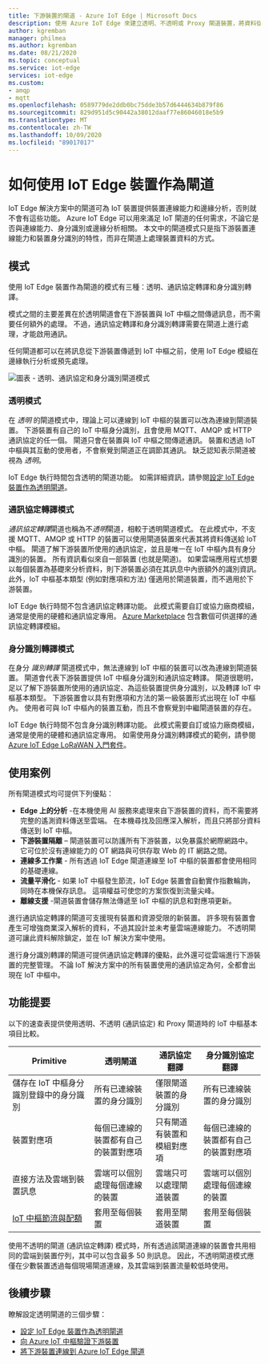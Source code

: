 ```yaml
---
title: 下游裝置的閘道 - Azure IoT Edge | Microsoft Docs
description: 使用 Azure IoT Edge 來建立透明、不透明或 Proxy 閘道裝置，將資料從多個下游裝置傳送到雲端或在本機處理。
author: kgremban
manager: philmea
ms.author: kgremban
ms.date: 08/21/2020
ms.topic: conceptual
ms.service: iot-edge
services: iot-edge
ms.custom:
- amqp
- mqtt
ms.openlocfilehash: 0589779de2ddb0bc75dde3b57d6444634b879f86
ms.sourcegitcommit: 829d951d5c90442a38012daaf77e86046018e5b9
ms.translationtype: MT
ms.contentlocale: zh-TW
ms.lasthandoff: 10/09/2020
ms.locfileid: "89017017"
---
```

# <a name="how-an-iot-edge-device-can-be-used-as-a-gateway"></a>如何使用 IoT Edge 裝置作為閘道

IoT Edge 解決方案中的閘道可為 IoT 裝置提供裝置連線能力和邊緣分析，否則就不會有這些功能。 Azure IoT Edge 可以用來滿足 IoT 閘道的任何需求，不論它是否與連線能力、身分識別或邊緣分析相關。 本文中的閘道模式只是指下游裝置連線能力和裝置身分識別的特性，而非在閘道上處理裝置資料的方式。

## <a name="patterns"></a>模式

使用 IoT Edge 裝置作為閘道的模式有三種：透明、通訊協定轉譯和身分識別轉譯。

模式之間的主要差異在於透明閘道會在下游裝置與 IoT 中樞之間傳遞訊息，而不需要任何額外的處理。 不過，通訊協定轉譯和身分識別轉譯需要在閘道上進行處理，才能啟用通訊。

任何閘道都可以在將訊息從下游裝置傳遞到 IoT 中樞之前，使用 IoT Edge 模組在邊緣執行分析或預先處理。

![圖表 - 透明、通訊協定和身分識別閘道模式](./media/iot-edge-as-gateway/edge-as-gateway.png)

### <a name="transparent-pattern"></a>透明模式

在 *透明* 的閘道模式中，理論上可以連線到 IoT 中樞的裝置可以改為連線到閘道裝置。 下游裝置有自己的 IoT 中樞身分識別，且會使用 MQTT、AMQP 或 HTTP 通訊協定的任一個。 閘道只會在裝置與 IoT 中樞之間傳遞通訊。 裝置和透過 IoT 中樞與其互動的使用者，不會察覺到閘道正在調節其通訊。 缺乏認知表示閘道被視為 *透明*。

IoT Edge 執行時間包含透明的閘道功能。 如需詳細資訊，請參閱[設定 IoT Edge 裝置作為透明閘道](how-to-create-transparent-gateway.md)。

### <a name="protocol-translation-pattern"></a>通訊協定轉譯模式

*通訊協定轉譯*閘道也稱為不*透明*閘道，相較于透明閘道模式。 在此模式中，不支援 MQTT、AMQP 或 HTTP 的裝置可以使用閘道裝置來代表其將資料傳送給 IoT 中樞。 閘道了解下游裝置所使用的通訊協定，並且是唯一在 IoT 中樞內具有身分識別的裝置。 所有資訊看似來自一部裝置 (也就是閘道)。 如果雲端應用程式想要以每個裝置為基礎來分析資料，則下游裝置必須在其訊息中內嵌額外的識別資訊。 此外，IoT 中樞基本類型 (例如對應項和方法) 僅適用於閘道裝置，而不適用於下游裝置。

IoT Edge 執行時間不包含通訊協定轉譯功能。 此模式需要自訂或協力廠商模組，通常是使用的硬體和通訊協定專用。 [Azure Marketplace](https://azuremarketplace.microsoft.com/marketplace/apps/category/internet-of-things?page=1&subcategories=iot-edge-modules) 包含數個可供選擇的通訊協定轉譯模組。

### <a name="identity-translation-pattern"></a>身分識別轉譯模式

在身分 *識別轉譯* 閘道模式中，無法連線到 IoT 中樞的裝置可以改為連線到閘道裝置。 閘道會代表下游裝置提供 IoT 中樞身分識別和通訊協定轉譯。 閘道很聰明，足以了解下游裝置所使用的通訊協定、為這些裝置提供身分識別，以及轉譯 IoT 中樞基本類型。 下游裝置會以具有對應項和方法的第一級裝置形式出現在 IoT 中樞內。 使用者可與 IoT 中樞內的裝置互動，而且不會察覺到中繼閘道裝置的存在。

IoT Edge 執行時間不包含身分識別轉譯功能。 此模式需要自訂或協力廠商模組，通常是使用的硬體和通訊協定專用。 如需使用身分識別轉譯模式的範例，請參閱 [Azure IoT Edge LoRaWAN 入門套件](https://github.com/Azure/iotedge-lorawan-starterkit)。

## <a name="use-cases"></a>使用案例

所有閘道模式均可提供下列優點：

* **Edge 上的分析** -在本機使用 AI 服務來處理來自下游裝置的資料，而不需要將完整的遙測資料傳送至雲端。 在本機尋找及回應深入解析，而且只將部分資料傳送到 IoT 中樞。
* **下游裝置隔離** – 閘道裝置可以防護所有下游裝置，以免暴露於網際網路中。 它可位於沒有連線能力的 OT 網路與可供存取 Web 的 IT 網路之間。
* **連線多工作業** - 所有透過 IoT Edge 閘道連線至 IoT 中樞的裝置都會使用相同的基礎連線。
* **流量平滑化** - 如果 IoT 中樞發生節流，IoT Edge 裝置會自動實作指數輪詢，同時在本機保存訊息。 這項權益可使您的方案恢復到流量尖峰。
* **離線支援** -閘道裝置會儲存無法傳遞至 IoT 中樞的訊息和對應項更新。

進行通訊協定轉譯的閘道可支援現有裝置和資源受限的新裝置。 許多現有裝置會產生可增強商業深入解析的資料，不過其設計並未考量雲端連線能力。 不透明閘道可讓此資料解除鎖定，並在 IoT 解決方案中使用。

進行身分識別轉譯的閘道可提供通訊協定轉譯的優點，此外還可從雲端進行下游裝置的完整管理。 不論 IoT 解決方案中的所有裝置使用的通訊協定為何，全都會出現在 IoT 中樞中。

## <a name="cheat-sheet"></a>功能提要

以下的速查表提供使用透明、不透明 (通訊協定) 和 Proxy 閘道時的 IoT 中樞基本項目比較。

| Primitive | 透明閘道 | 通訊協定翻譯 | 身分識別協定翻譯 |
|--------|-------------|--------|--------|
| 儲存在 IoT 中樞身分識別登錄中的身分識別 | 所有已連線裝置的身分識別 | 僅限閘道裝置的身分識別 | 所有已連線裝置的身分識別 |
| 裝置對應項 | 每個已連線的裝置都有自己的裝置對應項 | 只有閘道有裝置和模組對應項 | 每個已連線的裝置都有自己的裝置對應項 |
| 直接方法及雲端到裝置訊息 | 雲端可以個別處理每個連線的裝置 | 雲端只可以處理閘道裝置 | 雲端可以個別處理每個連線的裝置 |
| [IoT 中樞節流與配額](../iot-hub/iot-hub-devguide-quotas-throttling.md) | 套用至每個裝置 | 套用至閘道裝置 | 套用至每個裝置 |

使用不透明的閘道 (通訊協定轉譯) 模式時，所有透過該閘道連線的裝置會共用相同的雲端到裝置佇列，其中可以包含最多 50 則訊息。 因此，不透明閘道模式應僅在少數裝置透過每個現場閘道連線，及其雲端到裝置流量較低時使用。

## <a name="next-steps"></a>後續步驟

瞭解設定透明閘道的三個步驟：

* [設定 IoT Edge 裝置作為透明閘道](how-to-create-transparent-gateway.md)
* [向 Azure IoT 中樞驗證下游裝置](how-to-authenticate-downstream-device.md)
* [將下游裝置連線到 Azure IoT Edge 閘道](how-to-connect-downstream-device.md)
